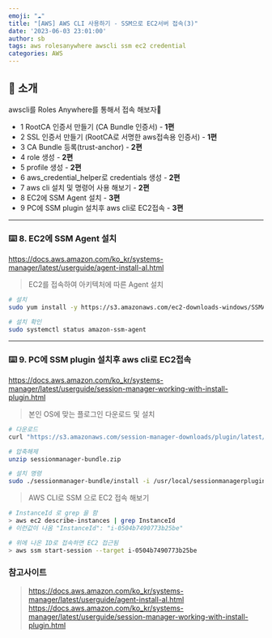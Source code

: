 ```yaml
---
emoji: "☁️"
title: "[AWS] AWS CLI 사용하기 - SSM으로 EC2서버 접속(3)"
date: '2023-06-03 23:01:00'
author: sb
tags: aws rolesanywhere awscli ssm ec2 credential 
categories: AWS
---
```


## 👋 소개

awscli를 Roles Anywhere를 통해서 접속 해보자🙌
- 1 RootCA 인증서 만들기 (CA Bundle 인증서) - **1편**
- 2 SSL 인증서 만들기 (RootCA로 서명한 aws접속용 인증서) - **1편**
- 3 CA Bundle 등록(trust-anchor) - **2편**
- 4 role 생성 - **2편**
- 5 profile 생성 - **2편**
- 6 aws_credential_helper로 credentials 생성 - **2편**
- 7 aws cli 설치 및 명령어 사용 해보기 - **2편**
- 8 EC2에 SSM Agent 설치 - **3편**
- 9 PC에 SSM plugin 설치후 aws cli로 EC2접속 - **3편**

***
### ⌨️ 8. EC2에 SSM Agent 설치
https://docs.aws.amazon.com/ko_kr/systems-manager/latest/userguide/agent-install-al.html <br>
> EC2를 접속하여 아키텍처에 따른 Agent 설치 <br>
```bash
# 설치
sudo yum install -y https://s3.amazonaws.com/ec2-downloads-windows/SSMAgent/latest/linux_amd64/amazon-ssm-agent.rpm

# 설치 확인
sudo systemctl status amazon-ssm-agent
```

***

### ⌨️ 9. PC에 SSM plugin 설치후 aws cli로 EC2접속 
 https://docs.aws.amazon.com/ko_kr/systems-manager/latest/userguide/session-manager-working-with-install-plugin.html  <br>
> 본인 OS에 맞는 플로그인 다운로드 및 설치 <br>
```bash
# 다운로드
curl "https://s3.amazonaws.com/session-manager-downloads/plugin/latest/mac/sessionmanager-bundle.zip" -o "sessionmanager-bundle.zip"

# 압축해제 
unzip sessionmanager-bundle.zip

# 설치 명령
sudo ./sessionmanager-bundle/install -i /usr/local/sessionmanagerplugin -b /usr/local/bin/session-manager-plugin
```

> AWS CLI로 SSM 으로 EC2 접속 해보기<br>
```bash
# InstanceId 로 grep 을 함
> aws ec2 describe-instances | grep InstanceId
# 이런값이 나옴 "InstanceId": "i-0504b7490773b25be"

# 위에 나온 ID로 접속하면 EC2 접근됨
> aws ssm start-session --target i-0504b7490773b25be
```

### 참고사이트
> https://docs.aws.amazon.com/ko_kr/systems-manager/latest/userguide/agent-install-al.html<br>
> https://docs.aws.amazon.com/ko_kr/systems-manager/latest/userguide/session-manager-working-with-install-plugin.html


```toc

```